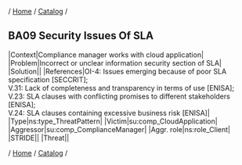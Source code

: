 / [Home](/acctp/) / [Catalog](/acctp/catalog/) /

## BA09 Security Issues Of SLA

|Context|Compliance manager works with cloud application|
|Problem|Incorrect or unclear information security section of SLA|
|Solution||
|References|OI-4: Issues emerging because of poor SLA specification [SECCRIT];<br /> V.31: Lack of completeness and transparency in terms of use [ENISA];<br /> V.23: SLA clauses with conflicting promises to different stakeholders [ENISA];<br /> V.24: SLA clauses containing excessive business risk [ENISA]|
|Type|ns:type_ThreatPattern|
|Victim|su:comp_CloudApplication|
|Aggressor|su:comp_ComplianceManager|
|Aggr. role|ns:role_Client|
|STRIDE||
|Threat||

/ [Home](/acctp/) / [Catalog](/acctp/catalog/) /
